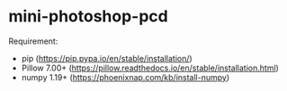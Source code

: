 # mini-photoshop-pcd
Requirement:
- pip (https://pip.pypa.io/en/stable/installation/)
- Pillow 7.00+ (https://pillow.readthedocs.io/en/stable/installation.html)
- numpy 1.19+ (https://phoenixnap.com/kb/install-numpy)
